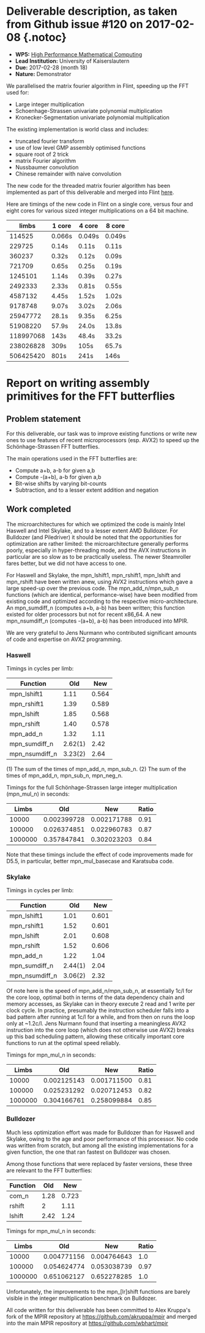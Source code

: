 # Deliverable description, as taken from Github issue #120 on 2017-02-08 {.notoc}

- **WP5:** [High Performance Mathematical Computing](https://github.com/OpenDreamKit/OpenDreamKit/tree/master/WP5)
- **Lead Institution:** University of Kaiserslautern
- **Due:** 2017-02-28 (month 18)
- **Nature:** Demonstrator

We parallelised the matrix fourier algorithm in Flint, speeding up the FFT used for:

- Large integer multiplication
- Schoenhage-Strassen univariate polynomial multiplication
- Kronecker-Segmentation univariate polynomial multiplication

The existing implementation is world class and includes:

- truncated fourier transform
- use of low level GMP assembly optimised functions
- square root of 2 trick
- matrix Fourier algorithm
- Nussbaumer convolution
- Chinese remainder with naive convolution

The new code for the threaded matrix fourier algorithm has been implemented as part of this deliverable and merged into Flint [here](https://github.com/wbhart/flint2/tree/trunk/fft).

Here are timings of the new code in Flint on a single core, versus four and eight cores for various sized integer multiplications on a 64 bit machine.

| limbs | 1 core | 4 core | 8 core |
|-------|---------|--------|--------|
|  114525  |  0.066s  |  0.049s  |  0.049s  | 
|  229725  |  0.14s  |  0.11s  |  0.11s  | 
|  360237  |  0.32s  |  0.12s  |  0.09s  | 
|  721709  |  0.65s  |  0.25s  |  0.19s  | 
|  1245101  | 1.14s  |  0.39s  |  0.27s  | 
|  2492333  | 2.33s  |  0.81s  |  0.55s  | 
|  4587132  | 4.45s  | 1.52s  |  1.02s |
| 9178748  | 9.07s  |  3.02s | 2.06s  |
| 25947772  | 28.1s  |  9.35s | 6.25s  |
| 51908220  |  57.9s | 24.0s  | 13.8s  |
| 118997068  | 143s  | 48.4s  | 33.2s  |
| 238026828  | 309s  | 105s  | 65.7s  |
| 506425420  | 801s  | 241s  | 146s  |

# Report on writing assembly primitives for the FFT butterflies
## Problem statement
For this deliverable, our task was to improve existing functions or write
new ones to use features of recent microprocessors (esp. AVX2) to speed
up the Schönhage-Strassen FFT butterflies.

The main operations used in the FFT butterflies are:
  * Compute a+b, a-b for given a,b
  * Compute -(a+b), a-b for given a,b
  * Bit-wise shifts by varying bit-counts
  * Subtraction, and to a lesser extent addition and negation

## Work completed

The microarchitectures for which we optimized the code is mainly Intel
Haswell and Intel Skylake, and to a lesser extent AMD Bulldozer. For
Bulldozer (and Piledriver) it should be noted that the opportunities
for optimization are rather limited: the microarchitecture generally
performs poorly, especially in hyper-threading mode, and the AVX
instructions in particular are so slow as to be practically useless. 
The newer Steamroller fares better, but we did not have access to one.

For Haswell and Skylake, the mpn_lshift1, mpn_rshift1, mpn_lshift and
mpn_rshift have been written anew, using AVX2 instructions which gave a
large speed-up over the previous code. The mpn_add_n/mpn_sub_n functions
(which are identical, performance-wise) have been modified from existing
code and optimized according to the respective micro-architecture. An
mpn_sumdiff_n (computes a+b, a-b) has been written; this function existed
for older processors but not for recent x86_64. A new mpn_nsumdiff_n
(computes -(a+b), a-b) has been introduced into MPIR.

We are very grateful to Jens Nurmann who contributed significant
amounts of code and expertise on AVX2 programming.

### Haswell

Timings in cycles per limb:

Function | Old | New
---------------- | ------- | ----
mpn_lshift1 | 1.11 | 0.564
mpn_rshift1 | 1.39 | 0.589
mpn_lshift | 1.85 | 0.568
mpn_rshift | 1.40 | 0.578
mpn_add_n | 1.32 | 1.11
mpn_sumdiff_n |  2.62(1) | 2.42
mpn_nsumdiff_n | 3.23(2) | 2.64

(1) The sum of the times of mpn_add_n, mpn_sub_n.
(2) The sum of the times of mpn_add_n, mpn_sub_n, mpn_neg_n.

Timings for the full Schönhage-Strassen large integer multiplication
(mpn_mul_n) in seconds:

Limbs     |Old		|New		|Ratio
----------|-------------|---------------|-----
10000     |0.002399728	|0.002171788	|0.91
100000    |0.026374851	|0.022960783	|0.87
1000000   |0.357847841	|0.302023203	|0.84

Note that these timings include the effect of code improvements made for
D5.5, in particular, better mpn_mul_basecase and Karatsuba code.


### Skylake

Timings in cycles per limb:

Function | Old	| New
----------------|-------|----
mpn_lshift1	|1.01	|0.601
mpn_rshift1	|1.52	|0.601
mpn_lshift	|2.01	|0.608
mpn_rshift	|1.52	|0.606
mpn_add_n	|1.22	|1.04
mpn_sumdiff_n	|2.44(1)	|2.04
mpn_nsumdiff_n	|3.06(2)	|2.32

Of note here is the speed of mpn_add_n/mpn_sub_n, at essentially 1c/l for
the core loop, optimal both in terms of the data dependency chain and
memory accesses, as Skylake can in theory execute 2 read and 1 write per
clock cycle. In practice, presumably the instruction scheduler falls into
a bad pattern after running at 1c/l for a while, and from then on runs the
loop only at ~1.2c/l. Jens Nurmann found that inserting a meaningless
AVX2 instruction into the core loop (which does not otherwise use AVX2)
breaks up this bad scheduling pattern, allowing these critically important
core functions to run at the optimal speed reliably.

Timings for mpn_mul_n in seconds:

Limbs     |Old		|New		|Ratio
----------|-------------|---------------|-----
10000     |0.002125143	|0.001711500	|0.81
100000    |0.025231292	|0.020712453	|0.82
1000000   |0.304166761	|0.258099884	|0.85


### Bulldozer

Much less optimization effort was made for Bulldozer than for Haswell and Skylake,
owing to the age and poor performance of this processor. No code was written from
scratch, but among all the existing implementations for a given function, the one
that ran fastest on Bulldozer was chosen.

Among those functions that were replaced by faster versions, these three are
relevant to the FFT butterflies:

Function | Old	| New
---------|-------|----
com_n	| 1.28	| 0.723
rshift	| 2	| 1.11
lshift  | 2.42	| 1.24

Timings for mpn_mul_n in seconds:

Limbs     |Old          |New            |Ratio
----------|-------------|---------------|-----
10000     | 0.004771156	| 0.004764643	| 1.0
100000    | 0.054624774	| 0.053038739	| 0.97
1000000   | 0.651062127	| 0.652278285	| 1.0

Unfortunately, the improvements to the mpn_[lr]shift functions are barely visible
in the integer multiplication benchmark on Bulldozer.

All code written for this deliverable has been committed to Alex Kruppa's fork of the MPIR repository at https://github.com/akruppa/mpir and merged into the main MPIR repository at https://github.com/wbhart/mpir

